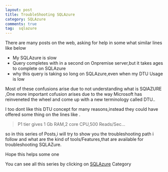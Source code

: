 ```yaml
---
layout: post
title: TroubleShooting SQLAzure
category: SQLAzure
comments: true
tag:  sqlazure
---
```


There are many posts on the web, asking for help  in some what similar  lines like  below  

-  My SQLAzure is slow
- Query completes with in a second on Onpremise server,but it takes ages to complete on SQLAzure  
- why this query is taking so long on SQLAzure,even when my DTU Usage is low  

Most of these confusions arise due to not understanding what is SQlAZURE ,One more important cofusion arises due to the way Microsoft has reinveneted the wheel and come up  with a new terminology called DTU..

I too dont like this DTU concept for many reasons,instead they could have offered some thing on the lines like .

>P1 tier gives  1 Gb RAM,2 core CPU,500 Reads/Sec...

so in this series of Posts,i will try to show you the troubleshooting path i follow and what are the  kind of tools/Features,that  are available for troubleshooting SQLAZure.

Hope this helps some one

You can see all this series by clicking on [SQLAzure](https://sateeshmachineni.github.io/tags/sqlazure/) Category


